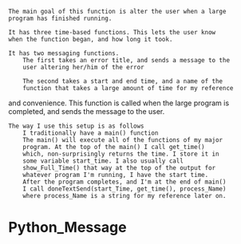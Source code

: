 
    The main goal of this function is alter the user when a large
    program has finished running.

    It has three time-based functions. This lets the user know
    when the function began, and how long it took.

    It has two messaging functions.
        The first takes an error title, and sends a message to the
        user altering her/him of the error

        The second takes a start and end time, and a name of the
        function that takes a large amount of time for my reference 
  and convenience. This function is called when the large
 	program is completed, and sends the message to the user. 


    The way I use this setup is as follows
        I traditionally have a main() function
        The main() will execute all of the functions of my major
        program. At the top of the main() I call get_time()
        which, non-surprisingly returns the time. I store it in
        some variable start_time. I also usually call
        show_Full_Time() that way at the top of the output for
        whatever program I'm running, I have the start time.
        After the program completes, and I'm at the end of main()
        I call doneTextSend(start_Time, get_time(), process_Name)
        where process_Name is a string for my reference later on. 
Python_Message
==============
